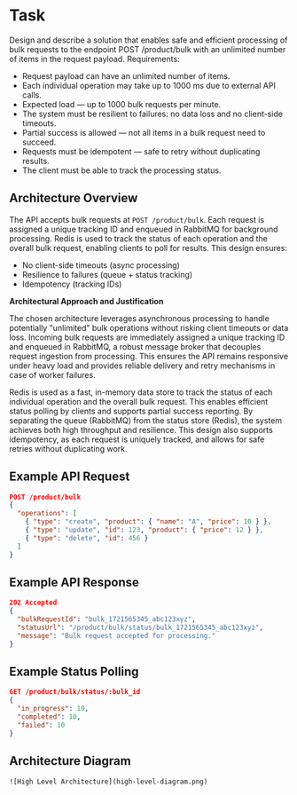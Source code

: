 # Task

Design and describe a solution that enables safe and efficient processing of bulk requests to the endpoint POST /product/bulk with an unlimited number of items in the request payload.
Requirements:

- Request payload can have an unlimited number of items.
- Each individual operation may take up to 1000 ms due to external API calls.
- Expected load — up to 1000 bulk requests per minute.
- The system must be resilient to failures: no data loss and no client-side timeouts.
- Partial success is allowed — not all items in a bulk request need to succeed.
- Requests must be idempotent — safe to retry without duplicating results.
- The client must be able to track the processing status.

## Architecture Overview

The API accepts bulk requests at `POST /product/bulk`. Each request is assigned a unique tracking ID and enqueued in RabbitMQ for background processing. Redis is used to track the status of each operation and the overall bulk request, enabling clients to poll for results. This design ensures:

- No client-side timeouts (async processing)
- Resilience to failures (queue + status tracking)
- Idempotency (tracking IDs)

**Architectural Approach and Justification**

The chosen architecture leverages asynchronous processing to handle potentially "unlimited" bulk operations without risking client timeouts or data loss. Incoming bulk requests are immediately assigned a unique tracking ID and enqueued in RabbitMQ, a robust message broker that decouples request ingestion from processing. This ensures the API remains responsive under heavy load and provides reliable delivery and retry mechanisms in case of worker failures.

Redis is used as a fast, in-memory data store to track the status of each individual operation and the overall bulk request. This enables efficient status polling by clients and supports partial success reporting. By separating the queue (RabbitMQ) from the status store (Redis), the system achieves both high throughput and resilience. This design also supports idempotency, as each request is uniquely tracked, and allows for safe retries without duplicating work.

## Example API Request

```json
POST /product/bulk
{
  "operations": [
    { "type": "create", "product": { "name": "A", "price": 10 } },
    { "type": "update", "id": 123, "product": { "price": 12 } },
    { "type": "delete", "id": 456 }
  ]
}
```

## Example API Response

```json
202 Accepted
{
  "bulkRequestId": "bulk_1721565345_abc123xyz",
  "statusUrl": "/product/bulk/status/bulk_1721565345_abc123xyz",
  "message": "Bulk request accepted for processing."
}
```

## Example Status Polling

```json
GET /product/bulk/status/:bulk_id
{
  "in_progress": 10,
  "completed": 10,
  "failed": 10
}
```

## Architecture Diagram

```
![High Level Architecture](high-level-diagram.png)
```

